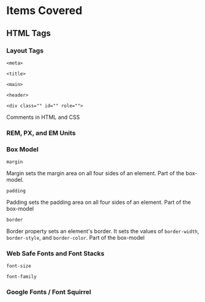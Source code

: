 
# Items Covered

## HTML Tags


### Layout Tags

`<meta>`

`<title>`

`<main>`

`<header>`

`<div class="" id="" role="">`

Comments in HTML and CSS

### REM, PX, and EM Units


### Box Model

`margin`

Margin sets the margin area on all four sides of an element. Part of the box-model.

`padding`

Padding sets the padding area on all four sides of an element. Part of the box-model

`border`

Border property sets an element's border. It sets the values of `border-width`, `border-style`, and `border-color`. Part of the box-model

### Web Safe Fonts and Font Stacks

`font-size`

`font-family`

### Google Fonts / Font Squirrel
